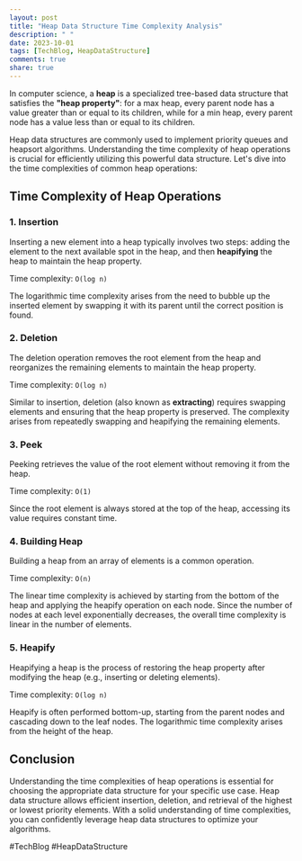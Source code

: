 ```yaml
---
layout: post
title: "Heap Data Structure Time Complexity Analysis"
description: " "
date: 2023-10-01
tags: [TechBlog, HeapDataStructure]
comments: true
share: true
---
```


In computer science, a **heap** is a specialized tree-based data structure that satisfies the **"heap property"**: for a max heap, every parent node has a value greater than or equal to its children, while for a min heap, every parent node has a value less than or equal to its children.

Heap data structures are commonly used to implement priority queues and heapsort algorithms. Understanding the time complexity of heap operations is crucial for efficiently utilizing this powerful data structure. Let's dive into the time complexities of common heap operations:

## Time Complexity of Heap Operations

### 1. Insertion

Inserting a new element into a heap typically involves two steps: adding the element to the next available spot in the heap, and then **heapifying** the heap to maintain the heap property.

Time complexity: `O(log n)`

The logarithmic time complexity arises from the need to bubble up the inserted element by swapping it with its parent until the correct position is found.

### 2. Deletion

The deletion operation removes the root element from the heap and reorganizes the remaining elements to maintain the heap property.

Time complexity: `O(log n)`

Similar to insertion, deletion (also known as **extracting**) requires swapping elements and ensuring that the heap property is preserved. The complexity arises from repeatedly swapping and heapifying the remaining elements.

### 3. Peek

Peeking retrieves the value of the root element without removing it from the heap.

Time complexity: `O(1)`

Since the root element is always stored at the top of the heap, accessing its value requires constant time.

### 4. Building Heap

Building a heap from an array of elements is a common operation.

Time complexity: `O(n)`

The linear time complexity is achieved by starting from the bottom of the heap and applying the heapify operation on each node. Since the number of nodes at each level exponentially decreases, the overall time complexity is linear in the number of elements.

### 5. Heapify

Heapifying a heap is the process of restoring the heap property after modifying the heap (e.g., inserting or deleting elements).

Time complexity: `O(log n)`

Heapify is often performed bottom-up, starting from the parent nodes and cascading down to the leaf nodes. The logarithmic time complexity arises from the height of the heap.

## Conclusion

Understanding the time complexities of heap operations is essential for choosing the appropriate data structure for your specific use case. Heap data structure allows efficient insertion, deletion, and retrieval of the highest or lowest priority elements. With a solid understanding of time complexities, you can confidently leverage heap data structures to optimize your algorithms.

#TechBlog #HeapDataStructure